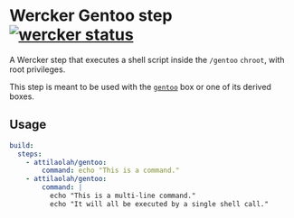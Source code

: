 # Wercker Gentoo step [![wercker status](https://app.wercker.com/status/e1c96b714f123998d702839278ad4cdd/s "wercker status")](https://app.wercker.com/project/bykey/e1c96b714f123998d702839278ad4cdd)

A Wercker step that executes a shell script inside the `/gentoo` `chroot`, with
root privileges.

This step is meant to be used with the [`gentoo`][1] box or one of its derived
boxes.

## Usage

```yaml
build:
  steps:
    - attilaolah/gentoo:
        command: echo "This is a command."
    - attilaolah/gentoo:
        command: |
          echo "This is a multi-line command."
          echo "It will all be executed by a single shell call."
```

[1]: //github.com/attilaolah/wercker-box-gentoo
